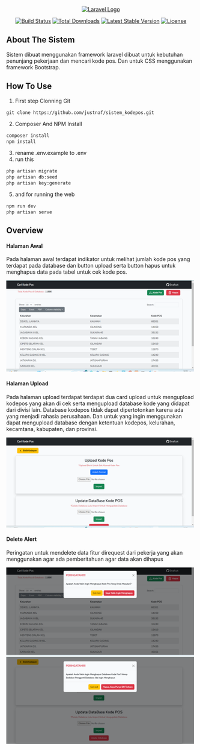 <p align="center"><a href="https://laravel.com" target="_blank"><img src="https://raw.githubusercontent.com/laravel/art/master/logo-lockup/5%20SVG/2%20CMYK/1%20Full%20Color/laravel-logolockup-cmyk-red.svg" width="400" alt="Laravel Logo"></a></p>

<p align="center">
<a href="https://github.com/laravel/framework/actions"><img src="https://github.com/laravel/framework/workflows/tests/badge.svg" alt="Build Status"></a>
<a href="https://packagist.org/packages/laravel/framework"><img src="https://img.shields.io/packagist/dt/laravel/framework" alt="Total Downloads"></a>
<a href="https://packagist.org/packages/laravel/framework"><img src="https://img.shields.io/packagist/v/laravel/framework" alt="Latest Stable Version"></a>
<a href="https://packagist.org/packages/laravel/framework"><img src="https://img.shields.io/packagist/l/laravel/framework" alt="License"></a>
</p>

## About The Sistem
Sistem dibuat menggunakan framework laravel dibuat untuk kebutuhan penunjang pekerjaan dan mencari kode pos. Dan untuk CSS menggunakan framework Bootstrap.

## How To Use
1. First step Clonning Git
```
git clone https://github.com/justnaf/sistem_kodepos.git
```
2. Composer And NPM Install
```
composer install
npm install
```
3. rename .env.example to .env
4. run this
```
php artisan migrate
php artisan db:seed
php artisan key:generate
```
5. and for running the web
```
npm run dev
php artisan serve
```

## Overview

#### Halaman Awal
Pada halaman awal terdapat indikator untuk melihat jumlah kode pos yang terdapat pada database dan button upload serta button hapus untuk menghapus data pada tabel untuk cek kode pos.

<img src="https://github.com/justnaf/sistem_kodepos/blob/main/public/overview/Halaman%20Awal.png" width="500px">

#### Halaman Upload
Pada halaman upload terdapat terdapat dua card upload untuk mengupload kodepos yang akan di cek serta mengupload database kode yang didapat dari divisi lain. Database kodepos tidak dapat dipertotonkan karena ada yang menjadi rahasia perusahaan. Dan untuk yang ingin menggunakan dapat mengupload database dengan ketentuan kodepos, kelurahan, kecamtana, kabupaten, dan provinsi.

<img src="https://github.com/justnaf/sistem_kodepos/blob/main/public/overview/Halaman%20Upload.png" width="500px">

#### Delete Alert
Peringatan untuk mendelete data fitur direquest dari pekerja yang akan menggunakan agar ada pemberitahuan agar data akan dihapus

<img src="https://github.com/justnaf/sistem_kodepos/blob/main/public/overview/Delete%20excel%20export.png" width="500px">
<img src="https://github.com/justnaf/sistem_kodepos/blob/main/public/overview/Delete%20Data%20Base.png" width="500px">
